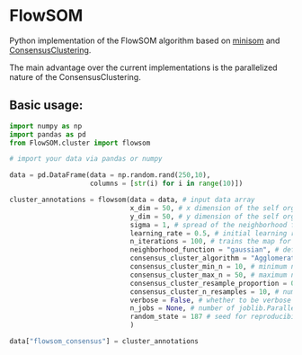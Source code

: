 # FlowSOM

Python implementation of the FlowSOM algorithm based on [minisom](https://github.com/JustGlowing/minisom) and [ConsensusClustering](https://github.com/ZigaSajovic/Consensus_Clustering).

The main advantage over the current implementations is the parallelized nature of the ConsensusClustering.

## Basic usage:

```python
import numpy as np
import pandas as pd
from FlowSOM.cluster import flowsom

# import your data via pandas or numpy

data = pd.DataFrame(data = np.random.rand(250,10),
                    columns = [str(i) for i in range(10)])

cluster_annotations = flowsom(data = data, # input data array
                              x_dim = 50, # x dimension of the self organized map
                              y_dim = 50, # y dimension of the self organized map
                              sigma = 1, # spread of the neighborhood function
                              learning_rate = 0.5, # initial learning rate
                              n_iterations = 100, # trains the map for 100 iterations
                              neighborhood_function = "gaussian", # defines the neighborhood function
                              consensus_cluster_algorithm = "AgglomerativeClustering", # runs Consensus Clustering with Agglomerative Clustering
                              consensus_cluster_min_n = 10, # minimum n_clusters to check for optimal clustering
                              consensus_cluster_max_n = 50, # maximum n_clusters to check for optimal clustering
                              consensus_cluster_resample_proportion = 0.5, # resample proportion for the consensus finding
                              consensus_cluster_n_resamples = 10, # number of resamples for consensus clustering
                              verbose = False, # whether to be verbose
                              n_jobs = None, # number of joblib.Parallel threads
                              random_state = 187 # seed for reproducibility of the results
                              )

data["flowsom_consensus"] = cluster_annotations

```
